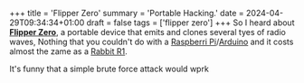 +++
title = 'Flipper Zero'
summary = 'Portable Hacking.'
date = 2024-04-29T09:34:34+01:00
draft = false
tags = ['flipper zero']
+++
So I heard about [**Flipper Zero**](https://www.youtube.com/watch?v=44O-FNvj8Aw), a portable device that emits and clones several tyes of radio waves, Nothing that you couldn't do with a [Raspberri Pi](https://www.raspberrypi.org/)/[Arduino](https://www.arduino.cc/) and it costs almost the zame as a [Rabbit R1](https://www.rabbit.tech/).

It's funny that a simple brute force attack would wprk

